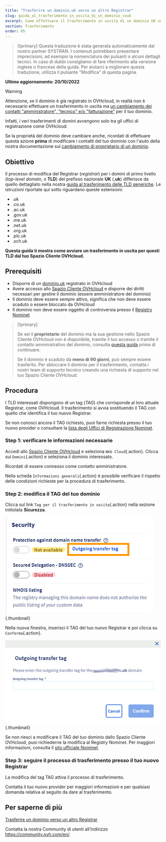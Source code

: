 ```yaml
---
title: "Trasferire un dominio.uk verso un altro Registrar"
slug: guida_al_trasferimento_in_uscita_di_un_dominio_couk
excerpt: Come effettuare il trasferimento in uscita di un dominio UK verso un altro registrar
section: Trasferimento
order: 05
---
```


> [!primary]
> Questa traduzione è stata generata automaticamente dal nostro partner SYSTRAN. I contenuti potrebbero presentare imprecisioni, ad esempio la nomenclatura dei pulsanti o alcuni dettagli tecnici. In caso di dubbi consigliamo di fare riferimento alla versione inglese o francese della guida. Per aiutarci a migliorare questa traduzione, utilizza il pulsante "Modifica" di questa pagina.
>

**Ultimo aggiornamento: 20/10/2022**

> [!warning]
>
> Attenzione, se il dominio è già registrato in OVHcloud, in realtà non è necessario effettuare un trasferimento in uscita ma [un cambiamento dei contatti "amministratore", "tecnico" e/o "fatturazione"](https://docs.ovh.com/it/customer/gestisci_i_tuoi_contatti/) per il tuo dominio.
>
> Infatti, i veri trasferimenti di domini avvengono solo tra gli uffici di registrazione come OVHcloud.
>
> Se la proprietà del dominio deve cambiare anche, ricordati di effettuare questa azione **prima** di modificare i contatti del tuo dominio con l'aiuto della nostra documentazione sul [cambiamento di proprietario di un dominio](https://docs.ovh.com/it/domains/cambiare_proprietario_dominio/).
>

## Obiettivo

Il processo di modifica del Registrar (*registrar*) per i domini di primo livello (*top-level domain*, o **TLD**) del prefisso nazionale **UK** (**.uk**) differisce da quello dettagliato nella nostra [guida al trasferimento delle TLD generiche](../trasferisci_in_uscita_un_dominio_generico_o_geografico/). Le istruzioni riportate qui sotto riguardano queste estensioni:

- .uk
- .co.uk
- .ac.uk
- .gov.uk
- .me.uk
- .net.uk
- .org.uk
- .plc.uk
- .sch.uk

**Questa guida ti mostra come avviare un trasferimento in uscita per questi TLD dal tuo Spazio Cliente OVHcloud.**

## Prerequisiti

- Disporre di un [dominio.uk](https://www.ovhcloud.com/it/domains/) registrato in OVHcloud
- Avere accesso allo [Spazio Cliente OVHcloud](https://www.ovh.com/auth/?action=gotomanager&from=https://www.ovh.it/&ovhSubsidiary=it) e disporre dei diritti necessari per gestire il dominio (essere amministratore del dominio)
- Il dominio deve essere sempre attivo, significa che non deve essere scaduto o essere bloccato da OVHcloud
- Il dominio non deve essere oggetto di controversia presso il [Registry Nominet](https://www.nominet.uk/)

> [!primary]
>
> Se sei il **proprietario** del dominio ma la sua gestione nello Spazio Cliente OVHcloud non è disponibile, tramite il tuo accesso o tramite il contatto amministrativo del dominio, consulta [questa guida](../../customer/gestisci_i_tuoi_contatti/#caso-specifico-di-un-proprietario-di-dominio) prima di continuare.
>
> Se il dominio è scaduto da **meno di 90 giorni**, può sempre essere trasferito. Per sbloccare il dominio per il trasferimento, contatta i nostri team di supporto tecnico creando una richiesta di supporto nel tuo Spazio Cliente OVHcloud.
>

## Procedura

I TLD interessati dispongono di un tag (*TAG*) che corrisponde al loro attuale Registrar, come OVHcloud. Il trasferimento si avvia sostituendo il TAG con quello che identifica il tuo nuovo Registrar.

Se non conosci ancora il TAG richiesto, puoi farne richiesta presso il tuo nuovo provider o consultare la [lista degli Uffici di Registrazione Nominet](https://registrars.nominet.uk/uk-namespace/registrar-agreement/list-of-registrars/).

### Step 1: verificare le informazioni necessarie

Accedi allo [Spazio Cliente OVHcloud](https://www.ovh.com/auth/?action=gotomanager&from=https://www.ovh.it/&ovhSubsidiary=it) e seleziona `Web Cloud`{.action}. Clicca sui `Domini`{.action} e seleziona il dominio interessato.

Ricordati di essere connesso come contatto amministratore.

Nella scheda `Informazioni generali`{.action} è possibile verificare il rispetto delle condizioni richieste per la procedura di trasferimento.

### Step 2: modifica il TAG del tuo dominio

Clicca sul link `Tag per il trasferimento in uscita`{.action} nella sezione intitolata **Sicurezza**.

![trasferimento in uscita](images/img_4267.jpg){.thumbnail}

Nella nuova finestra, inserisci il TAG del tuo nuovo Registrar e poi clicca su `Conferma`{.action}.

![trasferimento in uscita](images/img_4268.jpg){.thumbnail}

Se non riesci a modificare il TAG del tuo dominio dallo Spazio Cliente OVHcloud, puoi richiederne la modifica al Registry Nominet. Per maggiori informazioni, consulta il [sito ufficiale Nominet](https://www.nominet.uk/domain-support/).

### Step 3: seguire il processo di trasferimento presso il tuo nuovo Registrar

La modifica del tag TAG attiva il processo di trasferimento.

Contatta il tuo nuovo provider per maggiori informazioni e per qualsiasi domanda relativa al seguito da dare al trasferimento.

## Per saperne di più

[Trasferire un dominio verso un altro Registrar](../trasferisci_in_uscita_un_dominio_generico_o_geografico/)

Contatta la nostra Community di utenti all’indirizzo <https://community.ovh.com/en/>.